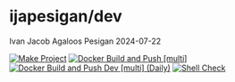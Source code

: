 ijapesigan/dev
================
Ivan Jacob Agaloos Pesigan
2024-07-22

<!-- README.md is generated from .setup/readme/README.Rmd. Please edit that file -->
<!-- badges: start -->

[![Make
Project](https://github.com/ijapesigan/docker-dev/actions/workflows/make.yml/badge.svg)](https://github.com/ijapesigan/docker-dev/actions/workflows/make.yml)
[![Docker Build and Push
\[multi\]](https://github.com/ijapesigan/docker-dev/actions/workflows/docker-build-push-multi.yml/badge.svg)](https://github.com/ijapesigan/docker-dev/actions/workflows/docker-build-push-multi.yml)
[![Docker Build and Push Dev \[multi\]
(Daily)](https://github.com/ijapesigan/docker-dev/actions/workflows/docker-build-push-daily-multi-dev.yml/badge.svg)](https://github.com/ijapesigan/docker-dev/actions/workflows/docker-build-push-daily-multi-dev.yml)
[![Shell
Check](https://github.com/ijapesigan/docker-dev/actions/workflows/shellcheck.yml/badge.svg)](https://github.com/ijapesigan/docker-dev/actions/workflows/shellcheck.yml)
<!-- badges: end -->
